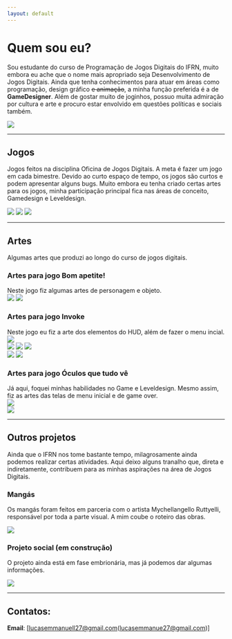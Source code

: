 ```yaml
---
layout: default
---
```


# Quem sou eu?  
Sou estudante do curso de Programação de Jogos Digitais do IFRN, muito embora eu ache que o nome mais apropriado seja Desenvolvimento de Jogos Digitais. Ainda que tenha conhecimentos para atuar em áreas como programação, design gráfico ~~e animação~~, a minha função preferida é a de **GameDesigner**. Além de gostar muito de joginhos, possuo muita admiração por cultura e arte e procuro estar envolvido em questões políticas e sociais também.

   ![](Minhafoto.png) 

***


## Jogos  

Jogos feitos na disciplina Oficina de Jogos Digitais. A meta é fazer um jogo em cada bimestre. Devido ao curto espaço de tempo, os jogos são curtos e podem apresentar alguns bugs.
Muito embora eu tenha criado certas artes para os jogos, minha participação principal fica nas áreas de conceito, Gamedesign e Leveldesign.


[![](jogo_invoke.png)](https://lucas-manolo.github.io/Invoke/) [![](jogo_bomapetite.png)](https://lucas-manolo.github.io/Bom%20Apetite!/) [![](jogo_oculos.png)](https://lucas-manolo.github.io/%C3%93culos%20que%20tudo%20v%C3%AA/)  

***

## Artes

Algumas artes que produzi ao longo do curso de jogos digitais. 

### Artes para jogo Bom apetite!  
Neste jogo fiz algumas artes de personagem e objeto.  
![](arte4.png) ![](arte10.png)
### Artes para jogo Invoke  
Neste jogo eu fiz a arte dos elementos do HUD, além de fazer o menu incial.  
![](arte11.png)  
![](arte7.png) ![](arte6.png) ![](arte5.png)  
![](arte8.png)               ![](arte9.png)  
### Artes para jogo Óculos que tudo vê 
Já aqui, foquei minhas habilidades no Game e Leveldesign. Mesmo assim, fiz as artes das telas de menu inicial e de game over.  
![](arte12.png)  
![](arte2.png)    
 
***
## Outros projetos
Ainda que o IFRN nos tome bastante tempo, milagrosamente ainda podemos realizar certas atividades. Aqui deixo alguns tranalho que, direta e indiretamente, contribuem para as minhas aspirações na área de Jogos Digitais.

### Mangás 
Os mangás foram feitos em parceria com o artista Mychellangello Ruttyelli, responsável por toda a parte visual. A mim coube o roteiro das obras.  

[![](tales.jpg)](https://drive.google.com/drive/folders/19NyLlsuJZgVMvF3FsCQHZokIstqkkcOs?usp=sharing)

### Projeto social (em construção)  
O projeto ainda está em fase embrionária, mas já podemos dar algumas informações.

[![](cultive_oficial2.png)](https://drive.google.com/file/d/1YkAXBetTFqihIn97y9sonzY4Wt5JlMBS/view?usp=sharing) 

* * *

## Contatos:
**Email**: [lucasemmanuell27@gmail.com(lucasemmanue27@gmail.com)]

